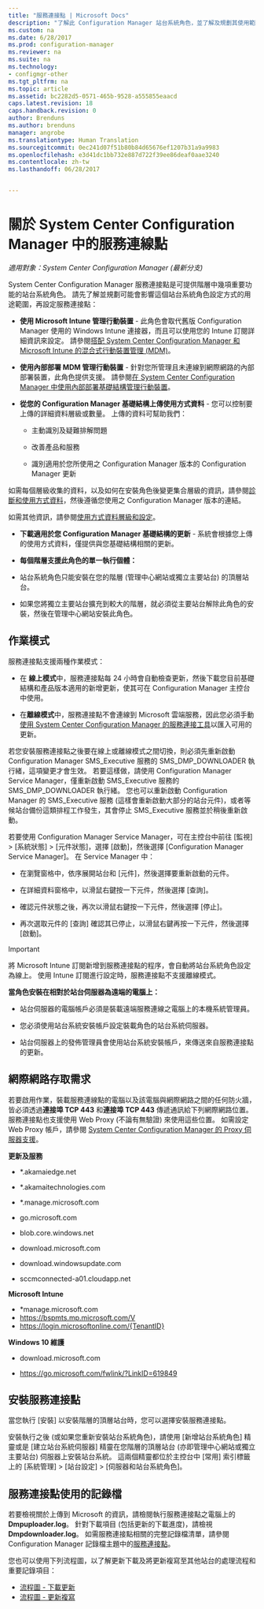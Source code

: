 ```yaml
---
title: "服務連接點 | Microsoft Docs"
description: "了解此 Configuration Manager 站台系統角色，並了解及規劃其使用範圍。"
ms.custom: na
ms.date: 6/28/2017
ms.prod: configuration-manager
ms.reviewer: na
ms.suite: na
ms.technology:
- configmgr-other
ms.tgt_pltfrm: na
ms.topic: article
ms.assetid: bc2282d5-0571-465b-9528-a555855eaacd
caps.latest.revision: 18
caps.handback.revision: 0
author: Brenduns
ms.author: brenduns
manager: angrobe
ms.translationtype: Human Translation
ms.sourcegitcommit: 0ec241d07f51b80b84d65676ef1207b31a9a9983
ms.openlocfilehash: e3d41dc1bb732e887d722f39ee86deaf0aae3240
ms.contentlocale: zh-tw
ms.lasthandoff: 06/28/2017


---
```

# <a name="about-the-service-connection-point-in-system-center-configuration-manager"></a>關於 System Center Configuration Manager 中的服務連線點

*適用對象：System Center Configuration Manager (最新分支)*

System Center Configuration Manager 服務連接點是可提供階層中幾項重要功能的站台系統角色。 請先了解並規劃可能會影響這個站台系統角色設定方式的用途範圍，再設定服務連接點：  

-   **使用 Microsoft Intune 管理行動裝置** - 此角色會取代舊版 Configuration Manager 使用的 Windows Intune 連接器，而且可以使用您的 Intune 訂閱詳細資訊來設定。 請參閱[搭配 System Center Configuration Manager 和 Microsoft Intune 的混合式行動裝置管理 (MDM)](../../../../mdm/understand/hybrid-mobile-device-management.md)。  

-   **使用內部部署 MDM 管理行動裝置** - 針對您所管理且未連線到網際網路的內部部署裝置，此角色提供支援。 請參閱[在 System Center Configuration Manager 中使用內部部署基礎結構管理行動裝置](../../../../mdm/understand/manage-mobile-devices-with-on-premises-infrastructure.md)。  

-   **從您的 Configuration Manager 基礎結構上傳使用方式資料** - 您可以控制要上傳的詳細資料層級或數量。 上傳的資料可幫助我們：  

    -   主動識別及疑難排解問題  

    -   改善產品和服務  

    -   識別適用於您所使用之 Configuration Manager 版本的 Configuration Manager 更新  

  如需每個層級收集的資料，以及如何在安裝角色後變更集合層級的資訊，請參閱[診斷和使用方式資料](/sccm/core/plan-design/diagnostics/diagnostics-and-usage-data)，然後遵循您使用之 Configuration Manager 版本的連結。  

  如需其他資訊，請參閱[使用方式資料層級和設定](../../../../core/servers/deploy/install/setup-reference.md#bkmk_usage)。  

-   **下載適用於您 Configuration Manager 基礎結構的更新** - 系統會根據您上傳的使用方式資料，僅提供與您基礎結構相關的更新。  

- **每個階層支援此角色的單一執行個體：**  

 -   站台系統角色只能安裝在您的階層 (管理中心網站或獨立主要站台) 的頂層站台。  

  -   如果您將獨立主要站台擴充到較大的階層，就必須從主要站台解除此角色的安裝，然後在管理中心網站安裝此角色。  


##  <a name="bkmk_modes"></a> 作業模式  
 服務連接點支援兩種作業模式：  

-   在 **線上模式**中，服務連接點每 24 小時會自動檢查更新，然後下載您目前基礎結構和產品版本適用的新增更新，使其可在 Configuration Manager 主控台中使用。  

-   在**離線模式**中，服務連接點不會連線到 Microsoft 雲端服務，因此您必須手動[使用 System Center Configuration Manager 的服務連接工具](../../../../core/servers/manage/use-the-service-connection-tool.md)以匯入可用的更新。  

若您安裝服務連接點之後要在線上或離線模式之間切換，則必須先重新啟動 Configuration Manager SMS_Executive 服務的 SMS_DMP_DOWNLOADER 執行緒，這項變更才會生效。 若要這樣做，請使用 Configuration Manager Service Manager，僅重新啟動 SMS_Executive 服務的 SMS_DMP_DOWNLOADER 執行緒。 您也可以重新啟動 Configuration Manager 的 SMS_Executive 服務 (這樣會重新啟動大部分的站台元件)，或者等候站台備份這類排程工作發生，其會停止 SMS_Executive 服務並於稍後重新啟動。  

若要使用 Configuration Manager Service Manager，可在主控台中前往 [監視] > [系統狀態] > [元件狀態]，選擇 [啟動]，然後選擇 [Configuration Manager Service Manager]。 在 Service Manager 中：  

-   在瀏覽窗格中，依序展開站台和 [元件]，然後選擇要重新啟動的元件。  

-   在詳細資料窗格中，以滑鼠右鍵按一下元件，然後選擇 [查詢]。  

-   確認元件狀態之後，再次以滑鼠右鍵按一下元件，然後選擇 [停止]。  

-   再次選取元件的 [查詢] 確認其已停止，以滑鼠右鍵再按一下元件，然後選擇 [啟動]。  

> [!IMPORTANT]  
>  將 Microsoft Intune 訂閱新增到服務連接點的程序，會自動將站台系統角色設定為線上。 使用 Intune 訂閱進行設定時，服務連接點不支援離線模式。  

**當角色安裝在相對於站台伺服器為遠端的電腦上：**  

-   站台伺服器的電腦帳戶必須是裝載遠端服務連線之電腦上的本機系統管理員。

-   您必須使用站台系統安裝帳戶設定裝載角色的站台系統伺服器。  

-   站台伺服器上的發佈管理員會使用站台系統安裝帳戶，來傳送來自服務連接點的更新。

##  <a name="bkmk_urls"></a> 網際網路存取需求  
若要啟用作業，裝載服務連線點的電腦以及該電腦與網際網路之間的任何防火牆，皆必須透過**連接埠 TCP 443** 和**連接埠 TCP 443** 傳遞通訊給下列網際網路位置。 服務連接點也支援使用 Web Proxy (不論有無驗證) 來使用這些位置。  如需設定 Web Proxy 帳戶，請參閱 [System Center Configuration Manager 的 Proxy 伺服器支援](/sccm/core/plan-design/network/proxy-server-support)。

**更新及服務**  

-   *.akamaiedge.net  

-   *.akamaitechnologies.com 

-   *.manage.microsoft.com

-   go.microsoft.com

-   blob.core.windows.net  

-   download.microsoft.com  

-   download.windowsupdate.com

-   sccmconnected-a01.cloudapp.net  

**Microsoft Intune**  

-   *manage.microsoft.com  
-   https://bspmts.mp.microsoft.com/V
-   https://login.microsoftonline.com/{TenantID}


**Windows 10 維護**  

-   download.microsoft.com  

-   https://go.microsoft.com/fwlink/?LinkID=619849  

## <a name="install-the-service-connection-point"></a>安裝服務連接點
當您執行 [安裝] 以安裝階層的頂層站台時，您可以選擇安裝服務連接點。

安裝執行之後 (或如果您重新安裝站台系統角色)，請使用 [新增站台系統角色] 精靈或是 [建立站台系統伺服器] 精靈在您階層的頂層站台 (亦即管理中心網站或獨立主要站台) 伺服器上安裝站台系統。 這兩個精靈都位於主控台中 [常用] 索引標籤上的 [系統管理] > [站台設定] > [伺服器和站台系統角色]。

## <a name="log-files-used-by-the-service-connection-point"></a>服務連接點使用的記錄檔
若要檢視關於上傳到 Microsoft 的資訊，請檢閱執行服務連接點之電腦上的 **Dmpuploader.log**。  針對下載項目 (包括更新的下載進度)，請檢視 **Dmpdownloader.log**。 如需服務連接點相關的完整記錄檔清單，請參閱 Configuration Manager 記錄檔主題中的[服務連接點](/sccm/core/plan-design/hierarchy/log-files#BKMK_WITLog)。

您也可以使用下列流程圖，以了解更新下載及將更新複寫至其他站台的處理流程和重要記錄項目：
 - [流程圖 - 下載更新](/sccm/core/servers/manage/download-updates-flowchart)
 - [流程圖 - 更新複寫](/sccm/core/servers/manage/update-replication-flowchart)

